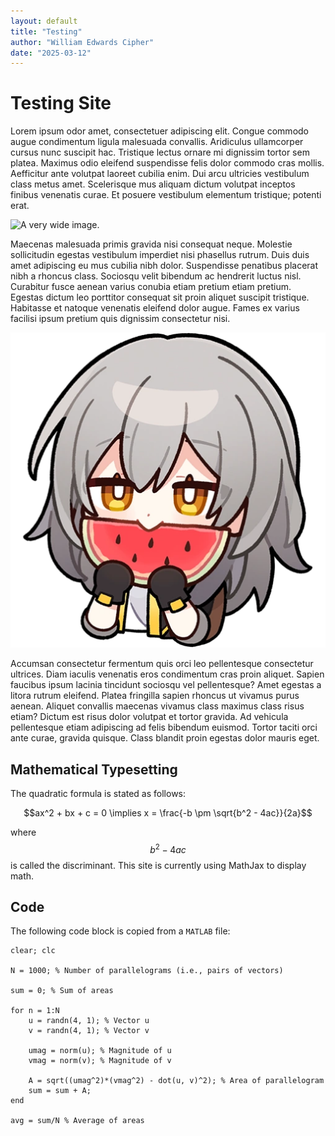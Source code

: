 ```yaml
---
layout: default
title: "Testing"
author: "William Edwards Cipher"
date: "2025-03-12"
---
```


# Testing Site

Lorem ipsum odor amet, consectetuer adipiscing elit. Congue commodo augue condimentum ligula malesuada convallis. Aridiculus ullamcorper cursus nunc suscipit hac. Tristique lectus ornare mi dignissim tortor sem platea. Maximus odio eleifend suspendisse felis dolor commodo cras mollis. Aefficitur ante volutpat laoreet cubilia enim. Dui arcu ultricies vestibulum class metus amet. Scelerisque mus aliquam dictum volutpat inceptos finibus venenatis curae. Et posuere vestibulum elementum tristique; potenti erat.

![A very wide image.](./Sierra_HDR_Panorama_DFX8048_2280x819_Q40_wm_mini.png "Landscape")

Maecenas malesuada primis gravida nisi consequat neque. Molestie sollicitudin egestas vestibulum imperdiet nisi phasellus rutrum. Duis duis amet adipiscing eu mus cubilia nibh dolor. Suspendisse penatibus placerat nibh a rhoncus class. Sociosqu velit bibendum ac hendrerit luctus nisl. Curabitur fusce aenean varius conubia etiam pretium etiam pretium. Egestas dictum leo porttitor consequat sit proin aliquet suscipit tristique. Habitasse et natoque venenatis eleifend dolor augue. Fames ex varius facilisi ipsum pretium quis dignissim consectetur nisi.

![Stelle nomming a watermelon.](./Sticker_PPG_03_Stelle_01.png "Stelle_Nom")

Accumsan consectetur fermentum quis orci leo pellentesque consectetur ultrices. Diam iaculis venenatis eros condimentum cras proin aliquet. Sapien faucibus ipsum lacinia tincidunt sociosqu vel pellentesque? Amet egestas a litora rutrum eleifend. Platea fringilla sapien rhoncus ut vivamus purus aenean. Aliquet convallis maecenas vivamus class maximus class risus etiam? Dictum est risus dolor volutpat et tortor gravida. Ad vehicula pellentesque etiam adipiscing ad felis bibendum euismod. Tortor taciti orci ante curae, gravida quisque. Class blandit proin egestas dolor mauris eget.

## Mathematical Typesetting

The quadratic formula is stated as follows:

$$ax^2 + bx + c = 0 \implies x = \frac{-b \pm \sqrt{b^2 - 4ac}}{2a}$$

where $$b^2 - 4ac$$ is called the discriminant. This site is currently using MathJax to display math.

## Code

The following code block is copied from a `MATLAB` file:

```
clear; clc

N = 1000; % Number of parallelograms (i.e., pairs of vectors)

sum = 0; % Sum of areas

for n = 1:N
    u = randn(4, 1); % Vector u
    v = randn(4, 1); % Vector v

    umag = norm(u); % Magnitude of u
    vmag = norm(v); % Magnitude of v

    A = sqrt((umag^2)*(vmag^2) - dot(u, v)^2); % Area of parallelogram
    sum = sum + A;
end

avg = sum/N % Average of areas
```